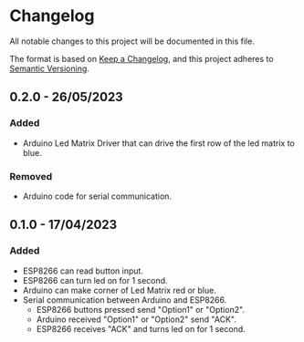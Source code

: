 # Changelog

All notable changes to this project will be documented in this file.

The format is based on [Keep a Changelog](https://keepachangelog.com/en/1.0.0/),
and this project adheres to [Semantic Versioning](https://semver.org/spec/v2.0.0.html).

## 0.2.0 - 26/05/2023

### Added
* Arduino Led Matrix Driver that can drive the first row of the led matrix to blue.

### Removed
* Arduino code for serial communication.

## 0.1.0 - 17/04/2023

### Added
* ESP8266 can read button input.
* ESP8266 can turn led on for 1 second.
* Arduino can make corner of Led Matrix red or blue.
* Serial communication between Arduino and ESP8266.
  * ESP8266 buttons pressed send "Option1" or "Option2".
  * Arduino received "Option1" or "Option2" send "ACK".
  * ESP8266 receives "ACK" and turns led on for 1 second.
